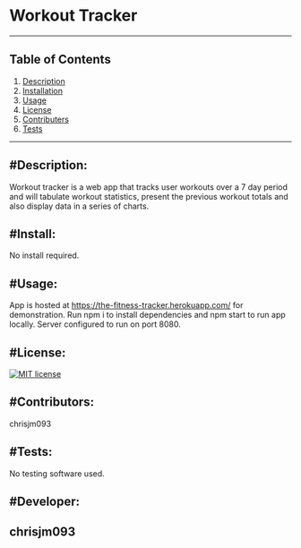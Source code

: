 # Workout Tracker
---
Table of Contents  
--
1. [Description](#description)
2. [Installation](#install)
3. [Usage](#usage)
4. [License](#license)
5. [Contributers](#contributers)
6. [Tests](#tests)

---

#Description:  
---
Workout tracker is a web app that tracks user workouts over a 7 day period and will tabulate workout statistics, present the previous workout totals and also display data in a series of charts.

#Install: 
--  
No install required.

#Usage: 
-- 
App is hosted at https://the-fitness-tracker.herokuapp.com/ for demonstration. Run npm i to install dependencies and npm start to run app locally. Server configured to run on port 8080.

#License: 
-- 
[![MIT license](https://img.shields.io/badge/License-MIT-blue.svg)](https://lbesson.mit-license.org/)

#Contributors: 
--
chrisjm093

#Tests:   
--
No testing software used.

#Developer:  
--
## chrisjm093  
